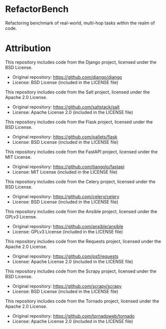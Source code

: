 # RefactorBench
Refactoring benchmark of real-world, multi-hop tasks within the realm of code.




# Attribution
This repository includes code from the Django project, licensed under the BSD License.

- Original repository: https://github.com/django/django
- License: BSD License (included in the LICENSE file)

This repository includes code from the Salt project, licensed under the Apache 2.0 License.

- Original repository: https://github.com/saltstack/salt
- License: Apache License 2.0 (included in the LICENSE file)

This repository includes code from the Flask project, licensed under the BSD License.

- Original repository: https://github.com/pallets/flask
- License: BSD License (included in the LICENSE file)

This repository includes code from the FastAPI project, licensed under the MIT License.

- Original repository: https://github.com/tiangolo/fastapi
- License: MIT License (included in the LICENSE file)

This repository includes code from the Celery project, licensed under the BSD License.

- Original repository: https://github.com/celery/celery
- License: BSD License (included in the LICENSE file)

This repository includes code from the Ansible project, licensed under the GPLv3 License.

- Original repository: https://github.com/ansible/ansible
- License: GPLv3 License (included in the LICENSE file)

This repository includes code from the Requests project, licensed under the Apache 2.0 License.

- Original repository: https://github.com/psf/requests
- License: Apache License 2.0 (included in the LICENSE file)

This repository includes code from the Scrapy project, licensed under the BSD License.

- Original repository: https://github.com/scrapy/scrapy
- License: BSD License (included in the LICENSE file)

This repository includes code from the Tornado project, licensed under the Apache 2.0 License.

- Original repository: https://github.com/tornadoweb/tornado
- License: Apache License 2.0 (included in the LICENSE file)

